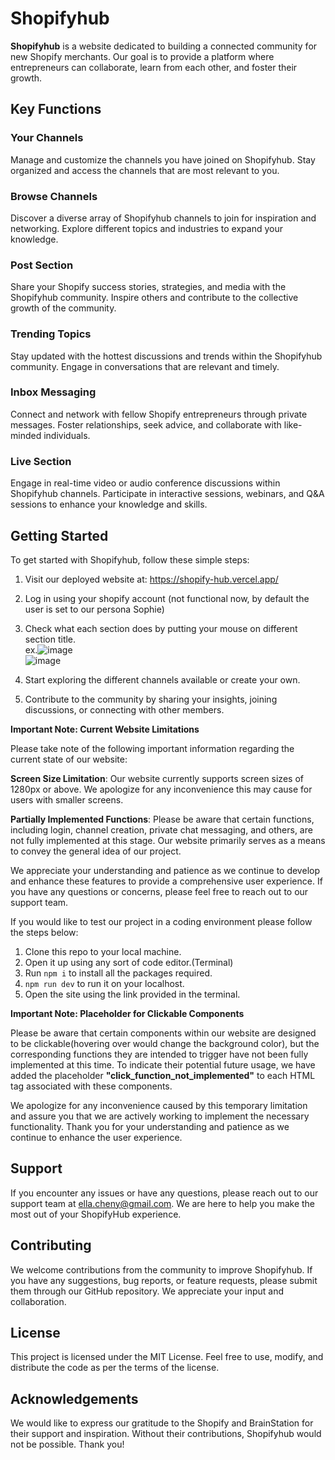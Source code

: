 # Shopifyhub

**Shopifyhub** is a website dedicated to building a connected community for new Shopify merchants. Our goal is to provide a platform where entrepreneurs can collaborate, learn from each other, and foster their growth.
## Key Functions
### Your Channels
Manage and customize the channels you have joined on Shopifyhub.
Stay organized and access the channels that are most relevant to you.
### Browse Channels
Discover a diverse array of Shopifyhub channels to join for inspiration and networking.
Explore different topics and industries to expand your knowledge.
### Post Section
Share your Shopify success stories, strategies, and media with the Shopifyhub community.
Inspire others and contribute to the collective growth of the community.
### Trending Topics
Stay updated with the hottest discussions and trends within the Shopifyhub community.
Engage in conversations that are relevant and timely.
### Inbox Messaging
Connect and network with fellow Shopify entrepreneurs through private messages.
Foster relationships, seek advice, and collaborate with like-minded individuals.
### Live Section
Engage in real-time video or audio conference discussions within Shopifyhub channels.
Participate in interactive sessions, webinars, and Q&A sessions to enhance your knowledge and skills.

## Getting Started
To get started with Shopifyhub, follow these simple steps:

1. Visit our deployed website at: https://shopify-hub.vercel.app/
2. Log in using your shopify account (not functional now, by default the user is set to our persona Sophie)
3. Check what each section does by putting your mouse on different section title. 
   <br/>ex.![image](https://github.com/ChenElla/Shopifyhub/assets/69126129/59e02d67-0482-40f0-815f-adb45c61e077) 
   <br/>![image](https://github.com/ChenElla/Shopifyhub/assets/69126129/57daeadd-f02c-46ee-8ddf-5f22523677cb)

4. Start exploring the different channels available or create your own. 
5. Contribute to the community by sharing your insights, joining discussions, or connecting with other members.

**Important Note: Current Website Limitations**

Please take note of the following important information regarding the current state of our website:

**Screen Size Limitation**: Our website currently supports screen sizes of 1280px or above. We apologize for any inconvenience this may cause for users with smaller screens.

**Partially Implemented Functions**: Please be aware that certain functions, including login, channel creation, private chat messaging, and others, are not fully implemented at this stage. Our website primarily serves as a means to convey the general idea of our project.

We appreciate your understanding and patience as we continue to develop and enhance these features to provide a comprehensive user experience. If you have any questions or concerns, please feel free to reach out to our support team.


If you would like to test our project in a coding environment please follow the steps below:

1. Clone this repo to your local machine.
2. Open it up using any sort of code editor.(Terminal)
3. Run ``npm i`` to install all the packages required.
4. `npm run dev` to run it on your localhost.
5. Open the site using the link provided in the terminal.

**Important Note: Placeholder for Clickable Components**

Please be aware that certain components within our website are designed to be clickable(hovering over would change the background color), but the corresponding functions they are intended to trigger have not been fully implemented at this time. To indicate their potential future usage, we have added the placeholder **"click_function_not_implemented"** to each HTML tag associated with these components.

We apologize for any inconvenience caused by this temporary limitation and assure you that we are actively working to implement the necessary functionality. Thank you for your understanding and patience as we continue to enhance the user experience.

## Support
If you encounter any issues or have any questions, please reach out to our support team at ella.cheny@gmail.com. We are here to help you make the most out of your ShopifyHub experience.

## Contributing
We welcome contributions from the community to improve Shopifyhub. If you have any suggestions, bug reports, or feature requests, please submit them through our GitHub repository. We appreciate your input and collaboration.

## License
This project is licensed under the MIT License. Feel free to use, modify, and distribute the code as per the terms of the license.

## Acknowledgements
We would like to express our gratitude to the Shopify and BrainStation for their support and inspiration. Without their contributions, Shopifyhub would not be possible. Thank you!


